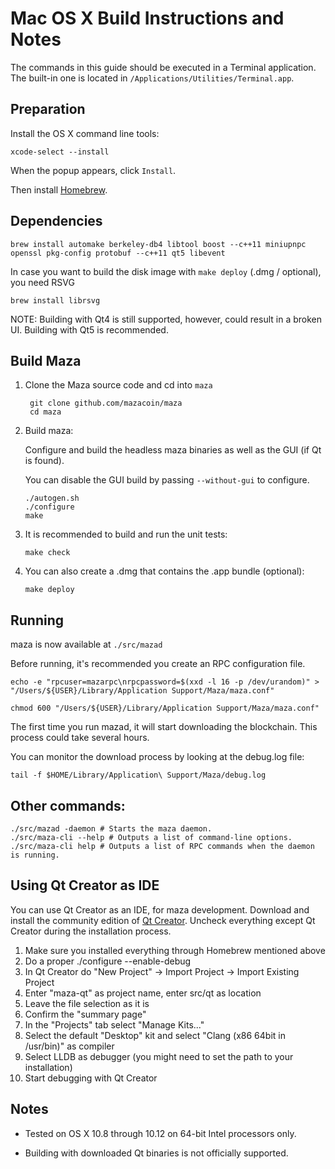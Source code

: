 Mac OS X Build Instructions and Notes
====================================
The commands in this guide should be executed in a Terminal application.
The built-in one is located in `/Applications/Utilities/Terminal.app`.

Preparation
-----------
Install the OS X command line tools:

`xcode-select --install`

When the popup appears, click `Install`.

Then install [Homebrew](http://brew.sh).

Dependencies
----------------------

    brew install automake berkeley-db4 libtool boost --c++11 miniupnpc openssl pkg-config protobuf --c++11 qt5 libevent

In case you want to build the disk image with `make deploy` (.dmg / optional), you need RSVG

    brew install librsvg

NOTE: Building with Qt4 is still supported, however, could result in a broken UI. Building with Qt5 is recommended.

Build Maza
-----------------

1. Clone the Maza source code and cd into `maza`

        git clone github.com/mazacoin/maza
        cd maza

2.  Build maza:

    Configure and build the headless maza binaries as well as the GUI (if Qt is found).

    You can disable the GUI build by passing `--without-gui` to configure.

        ./autogen.sh
        ./configure
        make

3.  It is recommended to build and run the unit tests:

        make check

4.  You can also create a .dmg that contains the .app bundle (optional):

        make deploy

Running
-------

maza is now available at `./src/mazad`

Before running, it's recommended you create an RPC configuration file.

    echo -e "rpcuser=mazarpc\nrpcpassword=$(xxd -l 16 -p /dev/urandom)" > "/Users/${USER}/Library/Application Support/Maza/maza.conf"

    chmod 600 "/Users/${USER}/Library/Application Support/Maza/maza.conf"

The first time you run mazad, it will start downloading the blockchain. This process could take several hours.

You can monitor the download process by looking at the debug.log file:

    tail -f $HOME/Library/Application\ Support/Maza/debug.log

Other commands:
-------

    ./src/mazad -daemon # Starts the maza daemon.
    ./src/maza-cli --help # Outputs a list of command-line options.
    ./src/maza-cli help # Outputs a list of RPC commands when the daemon is running.

Using Qt Creator as IDE
------------------------
You can use Qt Creator as an IDE, for maza development.
Download and install the community edition of [Qt Creator](https://www.qt.io/download/).
Uncheck everything except Qt Creator during the installation process.

1. Make sure you installed everything through Homebrew mentioned above
2. Do a proper ./configure --enable-debug
3. In Qt Creator do "New Project" -> Import Project -> Import Existing Project
4. Enter "maza-qt" as project name, enter src/qt as location
5. Leave the file selection as it is
6. Confirm the "summary page"
7. In the "Projects" tab select "Manage Kits..."
8. Select the default "Desktop" kit and select "Clang (x86 64bit in /usr/bin)" as compiler
9. Select LLDB as debugger (you might need to set the path to your installation)
10. Start debugging with Qt Creator

Notes
-----

* Tested on OS X 10.8 through 10.12 on 64-bit Intel processors only.

* Building with downloaded Qt binaries is not officially supported. 
